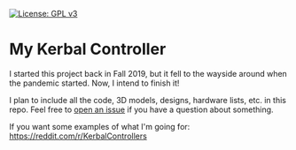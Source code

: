 [![License: GPL v3](https://img.shields.io/badge/License-GPLv3-blue.svg)](https://www.gnu.org/licenses/gpl-3.0)

# My Kerbal Controller

I started this project back in Fall 2019, but it fell to the wayside around when the pandemic started. Now, I intend to finish it!

I plan to include all the code, 3D models, designs, hardware lists, etc. in this repo. Feel free to [open an issue](https://github.com/TheKingElessar/Kerbal-Controller/issues) if you have a question about something.

If you want some examples of what I'm going for: https://reddit.com/r/KerbalControllers